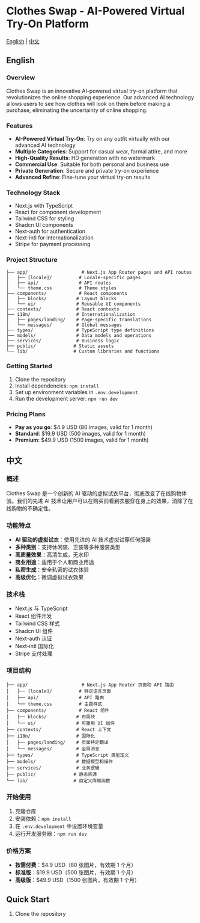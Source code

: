 # Clothes Swap - AI-Powered Virtual Try-On Platform

[English](#english) | [中文](#中文)

## English

### Overview
Clothes Swap is an innovative AI-powered virtual try-on platform that revolutionizes the online shopping experience. Our advanced AI technology allows users to see how clothes will look on them before making a purchase, eliminating the uncertainty of online shopping.

### Features
- **AI-Powered Virtual Try-On**: Try on any outfit virtually with our advanced AI technology
- **Multiple Categories**: Support for casual wear, formal attire, and more
- **High-Quality Results**: HD generation with no watermark
- **Commercial Use**: Suitable for both personal and business use
- **Private Generation**: Secure and private try-on experience
- **Advanced Refine**: Fine-tune your virtual try-on results

### Technology Stack
- Next.js with TypeScript
- React for component development
- Tailwind CSS for styling
- Shadcn UI components
- Next-auth for authentication
- Next-intl for internationalization
- Stripe for payment processing

### Project Structure
```
├── app/                    # Next.js App Router pages and API routes
│   ├── [locale]/          # Locale-specific pages
│   ├── api/               # API routes
│   └── theme.css          # Theme styles
├── components/            # React components
│   ├── blocks/           # Layout blocks
│   └── ui/               # Reusable UI components
├── contexts/             # React contexts
├── i18n/                 # Internationalization
│   ├── pages/landing/    # Page-specific translations
│   └── messages/         # Global messages
├── types/                # TypeScript type definitions
├── models/               # Data models and operations
├── services/             # Business logic
├── public/              # Static assets
└── lib/                 # Custom libraries and functions
```

### Getting Started
1. Clone the repository
2. Install dependencies: `npm install`
3. Set up environment variables in `.env.development`
4. Run the development server: `npm run dev`

### Pricing Plans
- **Pay as you go**: $4.9 USD (80 images, valid for 1 month)
- **Standard**: $19.9 USD (500 images, valid for 1 month)
- **Premium**: $49.9 USD (1500 images, valid for 1 month)

## 中文

### 概述
Clothes Swap 是一个创新的 AI 驱动的虚拟试衣平台，彻底改变了在线购物体验。我们的先进 AI 技术让用户可以在购买前看到衣服穿在身上的效果，消除了在线购物的不确定性。

### 功能特点
- **AI 驱动的虚拟试衣**：使用先进的 AI 技术虚拟试穿任何服装
- **多种类别**：支持休闲装、正装等多种服装类型
- **高质量效果**：高清生成，无水印
- **商业用途**：适用于个人和商业用途
- **私密生成**：安全私密的试衣体验
- **高级优化**：微调虚拟试衣效果

### 技术栈
- Next.js 与 TypeScript
- React 组件开发
- Tailwind CSS 样式
- Shadcn UI 组件
- Next-auth 认证
- Next-intl 国际化
- Stripe 支付处理

### 项目结构
```
├── app/                    # Next.js App Router 页面和 API 路由
│   ├── [locale]/          # 特定语言页面
│   ├── api/               # API 路由
│   └── theme.css          # 主题样式
├── components/            # React 组件
│   ├── blocks/           # 布局块
│   └── ui/               # 可重用 UI 组件
├── contexts/             # React 上下文
├── i18n/                 # 国际化
│   ├── pages/landing/    # 页面特定翻译
│   └── messages/         # 全局消息
├── types/                # TypeScript 类型定义
├── models/               # 数据模型和操作
├── services/             # 业务逻辑
├── public/              # 静态资源
└── lib/                 # 自定义库和函数
```

### 开始使用
1. 克隆仓库
2. 安装依赖：`npm install`
3. 在 `.env.development` 中设置环境变量
4. 运行开发服务器：`npm run dev`

### 价格方案
- **按需付费**：$4.9 USD（80 张图片，有效期 1 个月）
- **标准版**：$19.9 USD（500 张图片，有效期 1 个月）
- **高级版**：$49.9 USD（1500 张图片，有效期 1 个月）

## Quick Start

1. Clone the repository

```
